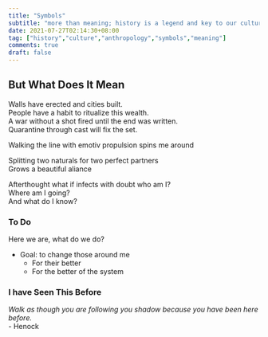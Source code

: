```yaml
---
title: "Symbols"
subtitle: "more than meaning; history is a legend and key to our culture"
date: 2021-07-27T02:14:30+08:00
tag: ["history","culture","anthropology","symbols","meaning"]
comments: true
draft: false
---
```


## But What Does It Mean

Walls have erected and cities built.  
People have a habit to ritualize this wealth.  
A war without a shot fired until the end was written.  
Quarantine through cast will fix the set.  

Walking the line with emotiv propulsion spins me around  

Splitting two naturals for two perfect partners  
Grows a beautiful aliance  

Afterthought what if infects with doubt
who am I?  
Where am I going?  
And what do I know?  

### To Do  

Here we are, what do we do?  
- Goal: to change those around me  
    - For their better  
    - For the better of the system  

### I have Seen This Before  

*Walk as though you are following you shadow because you have been here before.*  
    - Henock  

